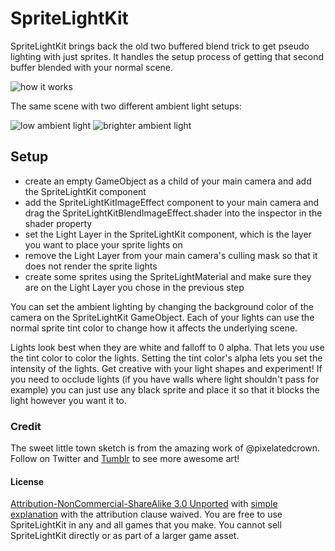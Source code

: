 # SpriteLightKit

SpriteLightKit brings back the old two buffered blend trick to get pseudo lighting with just sprites. It handles the setup process of getting that second buffer blended with your normal scene.


![how it works](http://cl.ly/c7Xq/687474703a2f2f636c2e6c792f6336784c2f7370726974656c696768746b69742e706e67.png)

The same scene with two different ambient light setups:

![low ambient light](http://cl.ly/c7Lf/darker.png)
![brighter ambient light](http://cl.ly/c7DN/lighter.png)


## Setup

- create an empty GameObject as a child of your main camera and add the SpriteLightKit component
- add the SpriteLightKitImageEffect component to your main camera and drag the SpriteLightKitBlendImageEffect.shader into the inspector in the shader property
- set the Light Layer in the SpriteLightKit component, which is the layer you want to place your sprite lights on
- remove the Light Layer from your main camera's culling mask so that it does not render the sprite lights
- create some sprites using the SpriteLightMaterial and make sure they are on the Light Layer you chose in the previous step


You can set the ambient lighting by changing the background color of the camera on the SpriteLightKit GameObject. Each of your lights can use the normal sprite tint color to change how it affects the underlying scene.


Lights look best when they are white and falloff to 0 alpha. That lets you use the tint color to color the lights. Setting the tint color's alpha lets you set the intensity of the lights. Get creative with your light shapes and experiment! If you need to occlude lights (if you have walls where light shouldn't pass for example) you can just use any black sprite and place it so that it blocks the light however you want it to.


### Credit

The sweet little town sketch is from the amazing work of @pixelatedcrown. Follow on Twitter and [Tumblr](http://pixelatedcrown.tumblr.com/) to see more awesome art!



#### License

[Attribution-NonCommercial-ShareAlike 3.0 Unported](http://creativecommons.org/licenses/by-nc-sa/3.0/legalcode) with [simple explanation](http://creativecommons.org/licenses/by-nc-sa/3.0/deed.en_US) with the attribution clause waived. You are free to use SpriteLightKit in any and all games that you make. You cannot sell SpriteLightKit directly or as part of a larger game asset.
